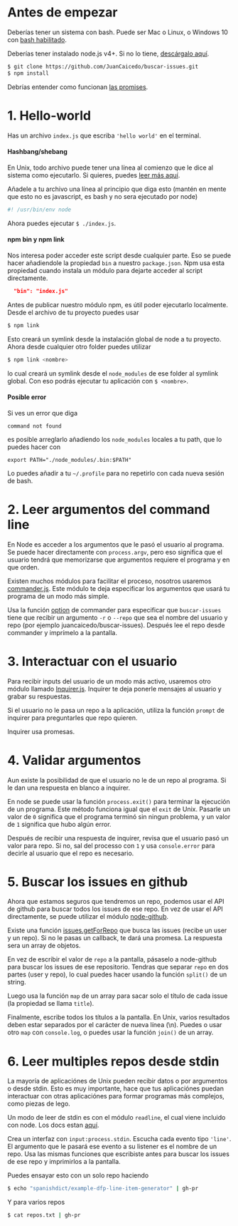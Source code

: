# Antes de empezar

Deberías tener un sistema con bash. Puede ser Mac o Linux, o Windows 10 con
[bash habilitado](http://stackoverflow.com/questions/36352627/how-to-enable-bash-in-windows-10-developer-preview).

Deberías tener instalado node.js v4+. Si no lo tiene,
[descárgalo aquí](https://nodejs.org/en/download/).

```bash
$ git clone https://github.com/JuanCaicedo/buscar-issues.git
$ npm install
```

Debrías entender como funcionan
[las promises](http://bluebirdjs.com/docs/why-promises.html).

# 1. Hello-world

Has un archivo `index.js` que escriba `'hello world'` en el terminal.

#### Hashbang/shebang

En Unix, todo archivo puede tener una línea al comienzo que le dice al sistema
como ejecutarlo. Si quieres, puedes [leer más aquí](https://en.wikipedia.org/wiki/Shebang_(Unix)).

Añadele a tu archivo una línea al principio que diga esto (mantén en mente que
esto no es javascript, es bash y no sera ejecutado por node)

```bash
#! /usr/bin/env node
```

Ahora puedes ejecutar `$ ./index.js`.

#### npm bin y npm link

Nos interesa poder acceder este script desde cualquier parte. Eso se puede hacer
añadiendole la propiedad `bin` a nuestro `package.json`. Npm usa esta
propiedad cuando instala un módulo para dejarte acceder al script directamente.

```json
  "bin": "index.js"
```

Antes de publicar nuestro módulo npm, es útil poder ejecutarlo localmente. Desde
el archivo de tu proyecto puedes usar

```bash
$ npm link
```

Esto creará un symlink desde la instalación global de node a tu proyecto. Ahora
desde cualquier otro folder puedes utilizar

```bash
$ npm link <nombre>
```

lo cual creará un symlink desde el `node_modules` de ese folder al symlink
global. Con eso podrás ejecutar tu aplicación con `$ <nombre>`.

#### Posible error

Si ves un error que diga

```
command not found
```

es posible arreglarlo añadiendo los `node_modules` locales a tu path, que lo
puedes hacer con

```
export PATH="./node_modules/.bin:$PATH"
```

Lo puedes añadir a tu `~/.profile` para no repetirlo con cada nueva sesión de
bash.

# 2. Leer argumentos del command line

En Node es acceder a los argumentos que le pasó el usuario al programa. Se puede
hacer directamente con `process.argv`, pero eso significa que el usuario tendrá
que memorizarse que argumentos requiere el programa y en que orden.

Existen muchos módulos para facilitar el proceso, nosotros usaremos
[commander.js](https://github.com/tj/commander.js/). Este módulo te deja
especificar los argumentos que usará tu programa de un modo más simple.

Usa la función [option](https://github.com/tj/commander.js/#option-parsing) de
commander para especificar que `buscar-issues` tiene que recibir un argumento
`-r` o `--repo` que sea el nombre del usuario y repo (por ejemplo
juancaicedo/buscar-issues). Después lee el repo desde commander y imprímelo a la
pantalla.

# 3. Interactuar con el usuario

Para recibir inputs del usuario de un modo más activo, usaremos otro módulo
llamado [Inquirer.js](https://github.com/sboudrias/Inquirer.js). Inquirer te
deja ponerle mensajes al usuario y grabar su respuestas.

Si el usuario no le pasa un repo a la aplicación, utiliza la función `prompt` de
inquirer para preguntarles que repo quieren.

Inquirer usa promesas.

# 4. Validar argumentos

Aun existe la posibilidad de que el usuario no le de un repo al programa. Si le
dan una respuesta en blanco a inquirer.

En node se puede usar la función `process.exit()` para terminar la ejecución de
un programa. Este método funciona igual que el `exit` de Unix. Pasarle un
valor de `0` significa que el programa terminó sin ningun problema, y un valor
de `1` significa que hubo algún error.

Después de recibir una respuesta de inquirer, revisa que el usuario pasó un
valor para repo. Si no, sal del processo con `1` y usa `console.error` para
decirle al usuario que el repo es necesario.

# 5. Buscar los issues en github

Ahora que estamos seguros que tendremos un repo, podemos usar el API de github
para buscar todos los issues de ese repo. En vez de usar el API directamente,
se puede utilizar el módulo
[node-github](https://github.com/mikedeboer/node-github).

Existe una función
[issues.getForRepo](http://mikedeboer.github.io/node-github/#api-issues-getForRepo)
que busca las issues (recibe un user y un repo). Si no le pasas un callback, te
dará una promesa. La respuesta sera un array de objetos.

En vez de escribir el valor de `repo` a la pantalla, pásaselo a node-github para
buscar los issues de ese repositorio. Tendras que separar `repo` en dos partes
(user y repo), lo cual puedes hacer usando la función `split()` de un string.

Luego usa la función `map` de un array para sacar solo el título de cada issue
(la propiedad se llama `title`).

Finalmente, escribe todos los títulos a la pantalla. En Unix, varios resultados
deben estar separados por el carácter de nueva línea (\n). Puedes o usar otro
`map` con `console.log`, o puedes usar la función `join()` de un array.

# 6. Leer multiples repos desde stdin

La mayoría de aplicaciónes de Unix pueden recibir datos o por argumentos o desde
stdin. Esto es muy importante, hace que tus aplicaciónes puedan interactuar con
otras aplicaciónes para formar programas más complejos, como piezas de lego.

Un modo de leer de stdin es con el módulo `readline`, el cual viene incluido con
node. Los docs estan
[aquí](https://nodejs.org/dist/latest-v4.x/docs/api/readline.html).

Crea un interfaz con `input:process.stdin`. Escucha cada evento tipo `'line'`.
El argumento que le pasará ese evento a su listener es el nombre de un repo. Usa
las mismas funciones que escribiste antes para buscar los issues de ese repo y
imprimirlos a la pantalla.

Puedes ensayar esto con un solo repo haciendo

```bash
$ echo "spanishdict/example-dfp-line-item-generator" | gh-pr
```

Y para varios repos

```bash
$ cat repos.txt | gh-pr
```
